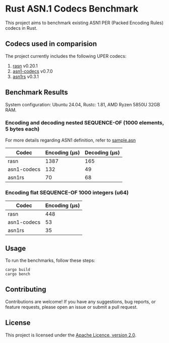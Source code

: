 # Rust ASN.1 Codecs Benchmark

This project aims to benchmark existing ASN1 PER (Packed Encoding Rules) codecs in Rust.

## Codecs used in comparision

The project currently includes the following UPER codecs:

1. [rasn](https://github.com/librasn) v0.20.1
2. [asn1-codecs](https://github.com/ystero-dev/hampi) v0.7.0
3. [asn1rs](https://github.com/kellerkindt/asn1rs) v0.3.1

## Benchmark Results
System configuration: Ubuntu 24.04, Rustc: 1.81, AMD Ryzen 5850U 32GB RAM.
### Encoding and decoding nested SEQUENCE-OF (1000 elements, 5 bytes each)
For more details regarding ASN1 definition, refer to  [sample.asn](src/sample.asn)

| Codec        | Encoding (µs)  | Decoding (µs)  |
|--------------|----------------|----------------|
| rasn         | 1387           | 165            |
| asn1-codecs  | 132            | 49             |
| asn1rs       | 70             | 68             |

### Encoding flat SEQUENCE-OF 1000 integers (u64)

| Codec        | Encoding (µs)  |
|--------------|----------------|
| rasn         | 448            |
| asn1-codecs  | 53             |
| asn1rs       | 35             |

## Usage

To run the benchmarks, follow these steps:

```
cargo build
cargo bench
```

## Contributing

Contributions are welcome! If you have any suggestions, bug reports, or feature requests, please open an issue or submit a pull request.

## License

This project is licensed under the [Apache Licence, version 2.0](LICENSE).
